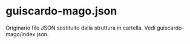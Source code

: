 # guiscardo-mago.json

Originario file JSON sostituito dalla struttura in cartella. Vedi guiscardo-mago/index.json.
